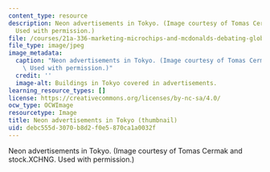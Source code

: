 ```yaml
---
content_type: resource
description: Neon advertisements in Tokyo. (Image courtesy of Tomas Cermak and stock.XCHNG.
  Used with permission.)
file: /courses/21a-336-marketing-microchips-and-mcdonalds-debating-globalization-spring-2004/debc555d3070b8d2f0e5870ca1a0032f_21a-336s04-th.jpg
file_type: image/jpeg
image_metadata:
  caption: "Neon advertisements in Tokyo. (Image courtesy of Tomas Cermak and\_[stock.XCHNG](http://www.sxc.hu/).\
    \ Used with permission.)"
  credit: ''
  image-alt: Buildings in Tokyo covered in advertisements.
learning_resource_types: []
license: https://creativecommons.org/licenses/by-nc-sa/4.0/
ocw_type: OCWImage
resourcetype: Image
title: Neon advertisements in Tokyo (thumbnail)
uid: debc555d-3070-b8d2-f0e5-870ca1a0032f
---
```

Neon advertisements in Tokyo. (Image courtesy of Tomas Cermak and stock.XCHNG. Used with permission.)
